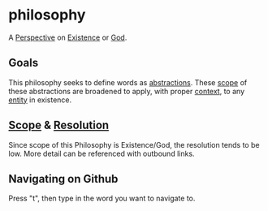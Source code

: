 philosophy
==========

A [Perspective](./perspective.md) on [Existence](./existence.md) or [God](./god.md).

## Goals

This philosophy seeks to define words as [abstractions](./abstraction.md). These [scope](./scope.md) of these abstractions are broadened to apply, with proper [context](./context.md), to any [entity](./entity.md) in existence.

## [Scope](./scope.md) & [Resolution](./resolution.md)

Since scope of this Philosophy is Existence/God, the resolution tends to be low. More detail can be referenced with outbound links.

## Navigating on Github

Press "t", then type in the word you want to navigate to.
